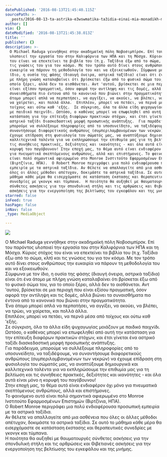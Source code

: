 ```yaml
---
datePublished: '2016-08-13T21:45:40.115Z'
sourcePath: >-
  _posts/2016-08-13-ta-astrika-e3wswmatika-ta3idia-einai-mia-monadikh-me8odos-8e.md
author: []
via: {}
dateModified: '2016-08-13T21:45:38.013Z'
title: ''
publisher: {}
description: >-
  Ο Michael Raduga γεννήθηκε στην ακαδημαϊκή πόλη Νοβοσιμπίρσκ. Επί του παρόντος
  υλοποιεί την εργασία του στην Καλιφόρνια των ΗΠΑ και τη Μόσχα. Κύριος στόχος
  του είναι να επεκτείνει τα βιβλία του (π.χ. Ταξίδια έξω από το σώμα, κλπ) και
  τις γνώσεις του για τον κόσμο. Με τον τρόπο αυτό δίνει στους ανθρώπους την
  ευκαιρία να πάρουν τη μεθοδολογία του και να εξοικειωθούν. Σύμφωνα με τον
  ίδιο, η ουσία της φάσης (διαυγή όνειρα, αστρικά ταξίδια) είναι ότι ένα άτομο
  με πλήρη γνώση καταλαβαίνει ότι βρίσκεται έξω από το φυσικό σώμα του, για το
  οποίο ξέρει, αλλά δεν το αισθάνεται. Αντ 'αυτού, βρίσκεται σε μια περιοχή που
  είναι εξίσου πραγματική, όσον αφορά την αντίληψη και τις δομές, αλλά βιώνει τα
  συναισθήματα πιο έντονα από το κανονικό που βιώνει στην πραγματικότητα.  Ένα
  άτομο μπορεί απλά να περπατήσει, να αγγίξει, να ακούει, να βλέπει, να τρώει,
  να χαίρεται, και πολλά άλλα.  Επιπλέον, μπορεί να πετάει, να περνά μέσα από
  τοίχους και ούτω καθ 'εξής.  Σε σύγκριση, όλα τα άλλα είδη ψυχαγωγίας μοιάζουν
  με παιδικό παιχνίδι. Ωστόσο, ο καθένας μπορεί να επωφεληθεί από αυτή την
  κατάσταση για την επίτευξη διαφόρων πρακτικών στόχων, και έτσι γίνεται ένα
  αστρικό ταξίδι διασκεδαστική μορφή προσωπικής ανάπτυξης.  Για παράδειγμα,
  μπορούμε να συλλέξουμε πληροφορίες από το υποσυνείδητο, να ταξιδέψουμε, να
  συναντήσουμε διαφορετικούς ανθρώπους (συμπεριλαμβανομένων των νεκρών) να
  έχουμε επίδραση στη φυσιολογία του σώματός μας, να αναπτύξουμε δημιουργικά και
  καλλιτεχνικά ταλέντα για να εκπληρώσουμε την επιθυμία μας για τη βελτίωση και
  τις συνήθειες πρακτικές, δεξιότητες και ικανότητες - και όλα αυτά είναι μόνο η
  κορυφή του παγόβουνου! Στην εποχή μας, το θέμα αυτό είναι ενδιαφέρον όχι μόνο
  για πνευματικά σκεπτόμενους ανθρώπους, αλλά και επιστήμονες. Το φαινόμενο αυτό
  είναι πολύ σημαντικά αφιερωμένο στο Monroe Ινστιτούτο Εφαρμοσμένων Επιστημών
  (Βιρτζίνια, ΗΠΑ).  Ο Robert Monroe περιγράφει μια πολύ ενδιαφέρουσα προσωπική
  εμπειρία με τα αστρικά ταξίδια. Αν θέλετε να απαλλαγείτε από μια ασθένεια που
  όλες οι άλλες μέθοδοι απέτυχαν, δοκιμάστε τα αστρικά ταξίδια. Σε αυτό το
  μάθημα κάθε μέρα θα εισερχόμαστε σε κατάσταση έκστασης και θεραπευτικές
  συνεδρίες με γκονγκ και τύμπανα.  Η ποιότητα θα αυξηθεί με θαυματουργές
  σύνθετες ασκήσεις για την σπονδυλική στήλη και τις αρθρώσεις και Θιβετιανές
  ασκήσεις για την ενεργοποίηση της βελτίωσης του εγκεφάλου και της μνήμης.
starred: false
inFeed: true
hasPage: false
inNav: false
_type: MediaObject

---
```

![](https://the-grid-user-content.s3-us-west-2.amazonaws.com/bc398873-0707-4caf-baa6-6fca1c59da92.jpg)

Ο Michael Raduga γεννήθηκε στην ακαδημαϊκή πόλη Νοβοσιμπίρσκ. Επί του παρόντος υλοποιεί την εργασία του στην Καλιφόρνια των ΗΠΑ και τη Μόσχα. Κύριος στόχος του είναι να επεκτείνει τα βιβλία του (π.χ. Ταξίδια έξω από το σώμα, κλπ) και τις γνώσεις του για τον κόσμο. Με τον τρόπο αυτό δίνει στους ανθρώπους την ευκαιρία να πάρουν τη μεθοδολογία του και να εξοικειωθούν.  
Σύμφωνα με τον ίδιο, η ουσία της φάσης (διαυγή όνειρα, αστρικά ταξίδια) είναι ότι ένα άτομο με πλήρη γνώση καταλαβαίνει ότι βρίσκεται έξω από το φυσικό σώμα του, για το οποίο ξέρει, αλλά δεν το αισθάνεται. Αντ 'αυτού, βρίσκεται σε μια περιοχή που είναι εξίσου πραγματική, όσον αφορά την αντίληψη και τις δομές, αλλά βιώνει τα συναισθήματα πιο έντονα από το κανονικό που βιώνει στην πραγματικότητα.   
Ένα άτομο μπορεί απλά να περπατήσει, να αγγίξει, να ακούει, να βλέπει, να τρώει, να χαίρεται, και πολλά άλλα.   
Επιπλέον, μπορεί να πετάει, να περνά μέσα από τοίχους και ούτω καθ 'εξής.   
Σε σύγκριση, όλα τα άλλα είδη ψυχαγωγίας μοιάζουν με παιδικό παιχνίδι.  
Ωστόσο, ο καθένας μπορεί να επωφεληθεί από αυτή την κατάσταση για την επίτευξη διαφόρων πρακτικών στόχων, και έτσι γίνεται ένα αστρικό ταξίδι διασκεδαστική μορφή προσωπικής ανάπτυξης.   
Για παράδειγμα, μπορούμε να συλλέξουμε πληροφορίες από το υποσυνείδητο, να ταξιδέψουμε, να συναντήσουμε διαφορετικούς ανθρώπους (συμπεριλαμβανομένων των νεκρών) να έχουμε επίδραση στη φυσιολογία του σώματός μας, να αναπτύξουμε δημιουργικά και καλλιτεχνικά ταλέντα για να εκπληρώσουμε την επιθυμία μας για τη βελτίωση και τις συνήθειες πρακτικές, δεξιότητες και ικανότητες - και όλα αυτά είναι μόνο η κορυφή του παγόβουνου!  
Στην εποχή μας, το θέμα αυτό είναι ενδιαφέρον όχι μόνο για πνευματικά σκεπτόμενους ανθρώπους, αλλά και επιστήμονες.  
Το φαινόμενο αυτό είναι πολύ σημαντικά αφιερωμένο στο Monroe Ινστιτούτο Εφαρμοσμένων Επιστημών (Βιρτζίνια, ΗΠΑ).   
Ο Robert Monroe περιγράφει μια πολύ ενδιαφέρουσα προσωπική εμπειρία με τα αστρικά ταξίδια.  
Αν θέλετε να απαλλαγείτε από μια ασθένεια που όλες οι άλλες μέθοδοι απέτυχαν, δοκιμάστε τα αστρικά ταξίδια. Σε αυτό το μάθημα κάθε μέρα θα εισερχόμαστε σε κατάσταση έκστασης και θεραπευτικές συνεδρίες με γκονγκ και τύμπανα.   
Η ποιότητα θα αυξηθεί με θαυματουργές σύνθετες ασκήσεις για την σπονδυλική στήλη και τις αρθρώσεις και Θιβετιανές ασκήσεις για την ενεργοποίηση της βελτίωσης του εγκεφάλου και της μνήμης.